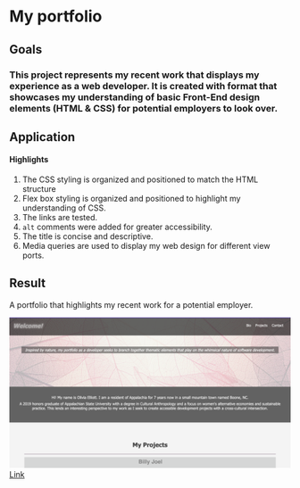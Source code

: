 # My portfolio

## Goals

### This project represents my recent work that displays my experience as a web developer.  It is created with format that showcases my understanding of basic Front-End design elements (HTML & CSS) for potential employers to look over.
## Application

#### Highlights
1. The CSS styling is organized and positioned to match the HTML structure 
2. Flex box styling is organized and positioned to highlight my understanding of CSS.
3. The links are tested.
4. `alt` comments were added for greater accessibility.
5. The title is concise and descriptive.
6. Media queries are used to display my web design for different view ports.

## Result

A portfolio that highlights my recent work for a potential employer. 

![My Website](./assets/images/screen-shot-portfolio.png/)
[Link](https://olivelliott.github.io/module-1-challenge/)

